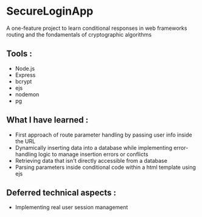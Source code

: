 # SecureLoginApp
A one-feature project to learn conditional responses in web frameworks routing and the fondamentals of cryptographic algorithms 

## Tools :
* Node.js
* Express
* bcrypt
* ejs
* nodemon
* pg

## What I have learned : 
* First approach of route parameter handling by passing user info inside the URL
* Dynamically inserting data into a database while implementing error-handling logic to manage insertion errors or conflicts
* Retrieving data that isn't directly accessible from a database
* Parsing parameters inside conditional code within a html template using ejs

## Deferred technical aspects : 
* Implementing real user session management 
